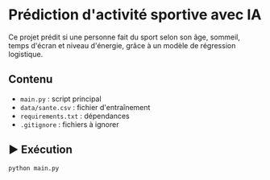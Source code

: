 # Prédiction d'activité sportive avec IA

Ce projet prédit si une personne fait du sport selon son âge, sommeil, temps d'écran et niveau d'énergie, grâce à un modèle de régression logistique.

## Contenu

- `main.py` : script principal
- `data/sante.csv` : fichier d'entraînement
- `requirements.txt` : dépendances
- `.gitignore` : fichiers à ignorer

## ▶️ Exécution

```bash
python main.py